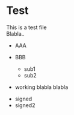 # Test
This is a test file<br>
Blabla..

* AAA
* BBB
  - sub1
  - sub2
  
* working blabla
  blabla
  
- signed
- signed2
